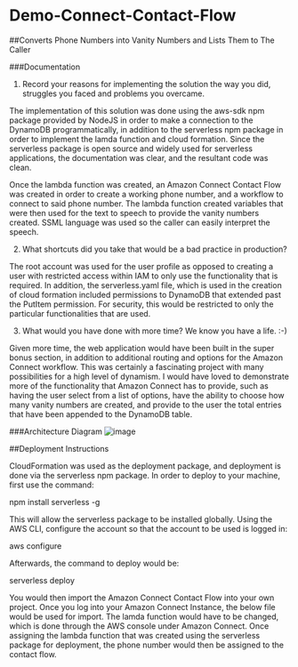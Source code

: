 # Demo-Connect-Contact-Flow
##Converts Phone Numbers into Vanity Numbers and Lists Them to The Caller

###Documentation
1.	Record your reasons for implementing the solution the way you did, struggles you faced and problems you overcame.
 
The implementation of this solution was done using the aws-sdk npm package provided by NodeJS in order to make a connection to the DynamoDB programmatically, in addition to the serverless npm package in order to implement the lamda function and cloud formation. Since the serverless package is open source and widely used for serverless applications, the documentation was clear, and the resultant code was clean.
 
Once the lambda function was created, an Amazon Connect Contact Flow was created in order to create a working phone number, and a workflow to connect to said phone number. The lambda function created variables that were then used for the text to speech to provide the vanity numbers created. SSML language was used so the caller can easily interpret the speech.

2.	What shortcuts did you take that would be a bad practice in production?
 
The root account was used for the user profile as opposed to creating a user with restricted access within IAM to only use the functionality that is required. In addition, the serverless.yaml file, which is used in the creation of cloud formation included permissions to DynamoDB that extended past the PutItem permission. For security, this would be restricted to only the particular functionalities that are used.

3.	What would you have done with more time? We know you have a life. :-)
 
Given more time, the web application would have been built in the super bonus section, in addition to additional routing  and options for the Amazon Connect workflow. This was certainly a fascinating project with many possibilities for a high level of dynamism. I would have loved to demonstrate more of the functionality that Amazon Connect has to provide, such as having the user select from a list of options, have the ability to choose how many vanity numbers are created, and provide to the user the total entries that have been appended to the DynamoDB table.

###Architecture Diagram
![image](https://user-images.githubusercontent.com/23618084/115039883-dc1f6b00-9e9e-11eb-843f-de76e79cb771.png)


##Deployment Instructions

CloudFormation was used as the deployment package, and deployment is done via the serverless npm package. In order to deploy to your machine, first use the command:
 
npm install serverless -g
 
This will allow the serverless package to be installed globally. Using the AWS CLI, configure the account so that the account to be used is logged in:
 
aws configure
 
Afterwards, the command to deploy would be:
 
serverless deploy
 
You would then import the Amazon Connect Contact Flow into your own project. Once you log into your Amazon Connect Instance, the below file would be used for import. The lamda function would have to be changed, which is done through the AWS console under Amazon Connect. Once assigning the lambda function that was created using the serverless package for deployment, the phone number would then be assigned to the contact flow.
